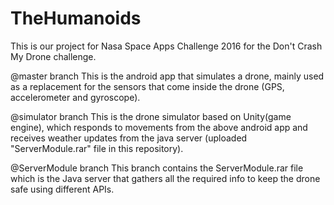 # TheHumanoids
This is our project for Nasa Space Apps Challenge 2016 for the Don't Crash My Drone challenge.

@master branch This is the android app that simulates a drone, mainly used as a replacement for the sensors that come inside the drone (GPS, accelerometer and gyroscope).

@simulator branch This is the drone simulator based on Unity(game engine), which responds to movements from the above android app and receives weather updates from the java server (uploaded "ServerModule.rar" file in this repository).

@ServerModule branch This branch contains the ServerModule.rar file which is the Java server that gathers all the required info to keep the drone safe using different APIs.
